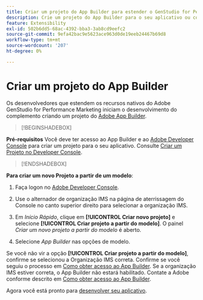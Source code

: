 ```yaml
---
title: Criar um projeto do App Builder para estender o GenStudio for Performance Marketing
description: Crie um projeto do App Builder para o seu aplicativo ou complemento.
feature: Extensibility
exl-id: 502b6dd5-68ac-4392-bba3-3ab8cd9eefc2
source-git-commit: 9efa42bac9e5623ace963d0de19eeb24467b69d8
workflow-type: tm+mt
source-wordcount: '207'
ht-degree: 0%

---
```


# Criar um projeto do App Builder

Os desenvolvedores que estendem os recursos nativos do Adobe GenStudio for Performance Marketing iniciam o desenvolvimento do complemento criando um projeto do [Adobe App Builder](https://developer.adobe.com/app-builder/).

>[!BEGINSHADEBOX]

**Pré-requisitos**
Você deve ter acesso ao App Builder e ao [Adobe Developer Console](https://developer.adobe.com/developer-console/) para criar um projeto para o seu aplicativo. Consulte [Criar um Projeto no Developer Console](https://developer.adobe.com/app-builder/docs/getting_started/first_app#2-create-a-new-project-on-developer-console).

>[!ENDSHADEBOX]

**Para criar um novo Projeto a partir de um modelo**:

1. Faça logon no [Adobe Developer Console](https://developer.adobe.com/developer-console/).

1. Use o alternador de organização IMS na página de aterrissagem do Console no canto superior direito para selecionar a organização IMS.

1. Em _Início Rápido_, clique em **[!UICONTROL Criar novo projeto]** e selecione **[!UICONTROL Criar projeto a partir do modelo]**. O painel _Criar um novo projeto a partir do modelo_ é aberto.

1. Selecione _App Builder_ nas opções de modelo.

Se você não vir a opção **[!UICONTROL Criar projeto a partir do modelo]**, confirme se selecionou a Organização IMS correta. Confirme se você seguiu o processo em [Como obter acesso ao App Builder](https://developer.adobe.com/app-builder/docs/overview/getting_access/). Se a organização IMS estiver correta, o App Builder não estará habilitado. Contate a Adobe conforme descrito em [Como obter acesso ao App Builder](https://developer.adobe.com/app-builder/docs/overview/getting_access/).

Agora você está pronto para [desenvolver seu aplicativo](create-app.md).
